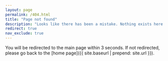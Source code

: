 ```yaml
---
layout: page
permalink: /404.html
title: "Page not found"
description: "Looks like there has been a mistake. Nothing exists here."
redirect: true
nav_exclude: true
---
```


You will be redirected to the main page within 3 seconds. If not redirected, please go back to the [home page]({{ site.baseurl | prepend: site.url }}).
